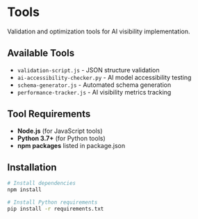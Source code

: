 # Tools

Validation and optimization tools for AI visibility implementation.

## Available Tools
- `validation-script.js` - JSON structure validation
- `ai-accessibility-checker.py` - AI model accessibility testing
- `schema-generator.js` - Automated schema generation
- `performance-tracker.js` - AI visibility metrics tracking

## Tool Requirements
- **Node.js** (for JavaScript tools)
- **Python 3.7+** (for Python tools)
- **npm packages** listed in package.json

## Installation
```bash
# Install dependencies
npm install

# Install Python requirements
pip install -r requirements.txt
